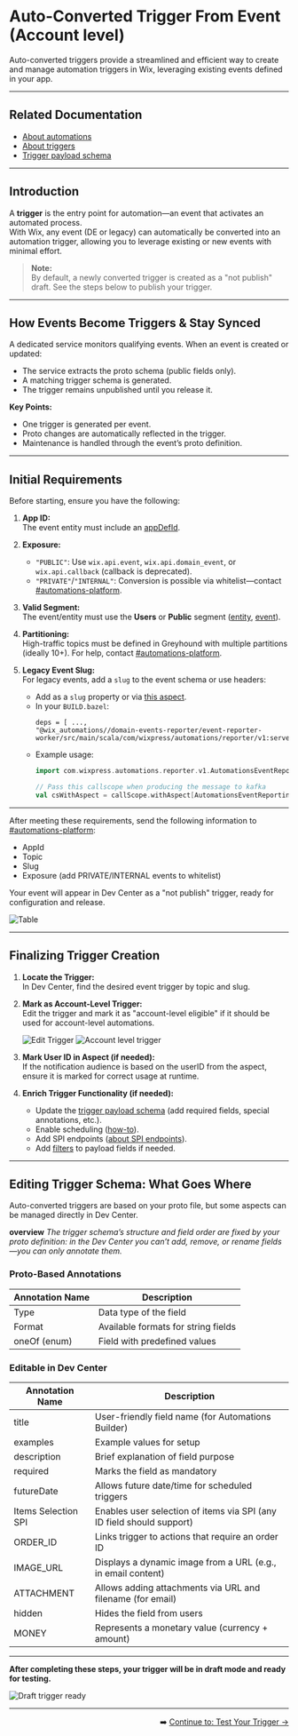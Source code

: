 # Auto-Converted Trigger From Event (Account level)

Auto-converted triggers provide a streamlined and efficient way to create and manage automation triggers in Wix, leveraging existing events defined in your app.

---

## Related Documentation

- [About automations](https://dev.wix.com/docs/rest/business-management/automations/introduction)
- [About triggers](https://dev.wix.com/docs/rest/business-management/automations/triggers/about-triggers)
- [Trigger payload schema](https://dev.wix.com/docs/rest/business-management/automations/triggers/the-trigger-payload-schema)

---

## Introduction

A **trigger** is the entry point for automation—an event that activates an automated process.  
With Wix, any event (DE or legacy) can automatically be converted into an automation trigger, allowing you to leverage existing or new events with minimal effort.

> **Note:**  
> By default, a newly converted trigger is created as a "not publish" draft. See the steps below to publish your trigger.

---

## How Events Become Triggers & Stay Synced

A dedicated service monitors qualifying events. When an event is created or updated:
- The service extracts the proto schema (public fields only).
- A matching trigger schema is generated.
- The trigger remains unpublished until you release it.

**Key Points:**
- One trigger is generated per event.
- Proto changes are automatically reflected in the trigger.
- Maintenance is handled through the event’s proto definition.

---

## Initial Requirements

Before starting, ensure you have the following:

1. **App ID:**  
   The event entity must include an [appDefId](https://github.com/wix-private/server-infra/blob/master/framework/protos/src/main/proto/wix/api/entity.proto#L59).

2. **Exposure:**  
   - `"PUBLIC"`: Use `wix.api.event`, `wix.api.domain_event`, or `wix.api.callback` (callback is deprecated).
   - `"PRIVATE"`/`"INTERNAL"`: Conversion is possible via whitelist—contact [#automations-platform](https://wix.slack.com/archives/C7F2DUC1Y).

3. **Valid Segment:**  
   The event/entity must use the **Users** or **Public** segment ([entity](https://github.com/wix-private/server-infra/blob/master/framework/protos/src/main/proto/wix/api/entity.proto#L53), [event](https://github.com/wix-private/server-infra/blob/master/framework/protos/src/main/proto/wix/api/callback.proto#L90)).

4. **Partitioning:**  
   High-traffic topics must be defined in Greyhound with multiple partitions (ideally 10+). For help, contact [#automations-platform](https://wix.slack.com/archives/C7F2DUC1Y).

5. **Legacy Event Slug:**  
   For legacy events, add a `slug` to the event schema or use headers:
   - Add as a `slug` property or via [this aspect](https://github.com/wix-private/wix-automations/blob/master/domain-events-reporter/event-reporter-worker/src/main/scala/com/wixpress/automations/reporter/v1/AutomationsEventReportingContext.scala#L5).
   - In your `BUILD.bazel`:
     ```
     deps = [ ...,
     "@wix_automations//domain-events-reporter/event-reporter-worker/src/main/scala/com/wixpress/automations/reporter/v1:server",
     ```
   - Example usage:
     ```scala
     import com.wixpress.automations.reporter.v1.AutomationsEventReportingContext

     // Pass this callscope when producing the message to kafka
     val csWithAspect = callScope.withAspect[AutomationsEventReportingContext](AutomationsEventReportingContext(slug = Some(???)))
     ```

---

After meeting these requirements, send the following information to [#automations-platform](https://wix.slack.com/archives/C7F2DUC1Y):

- AppId
- Topic
- Slug
- Exposure (add PRIVATE/INTERNAL events to whitelist)

Your event will appear in Dev Center as a "not publish" trigger, ready for configuration and release.

![Table](https://mcusercontent.com/2b2caa8a533bc21aa54a3ba9b/images/b72cb154-638e-9c64-f6b4-de54c18fbce7.png "Table")

---

## Finalizing Trigger Creation

1. **Locate the Trigger:**  
   In Dev Center, find the desired event trigger by topic and slug.

2. **Mark as Account-Level Trigger:**  
   Edit the trigger and mark it as "account-level eligible" if it should be used for account-level automations.

   ![Edit Trigger](https://github.com/Pickman123/Private-Projects/blob/main/docs%20images/Edit%20Trigger.png?raw=true)
   ![Account level trigger](https://github.com/Pickman123/Private-Projects/blob/main/docs%20images/Select%20account%20level%20trigger.png?raw=true)

3. **Mark User ID in Aspect (if needed):**  
   If the notification audience is based on the userID from the aspect, ensure it is marked for correct usage at runtime.

4. **Enrich Trigger Functionality (if needed):**
   - Update the [trigger payload schema](https://dev.wix.com/docs/rest/business-management/automations/triggers/the-trigger-payload-schema) (add required fields, special annotations, etc.).
   - Enable scheduling ([how-to](https://dev.wix.com/docs/rest/business-management/automations/triggered-events/internal-creating-a-new-automations-trigger)).
   - Add SPI endpoints ([about SPI endpoints](https://dev.wix.com/docs/build-apps/develop-your-app/extensions/backend-extensions/service-plugins/about-service-plugin-extensions)).
   - Add [filters](https://dev.wix.com/docs/rest/business-management/automations/triggers/filter-fields) to payload fields if needed.

---

## Editing Trigger Schema: What Goes Where

Auto-converted triggers are based on your proto file, but some aspects can be managed directly in Dev Center.

**overview**
*The trigger schema’s structure and field order are fixed by your proto definition: in the Dev Center you can’t add, remove, or rename fields—you can only annotate them.* 

### Proto-Based Annotations

| Annotation Name | Description                         |
|-----------------|-------------------------------------|
| Type            | Data type of the field              |
| Format          | Available formats for string fields |
| oneOf (enum)    | Field with predefined values        |

### Editable in Dev Center

| Annotation Name      | Description                                                           |
|---------------------|-----------------------------------------------------------------------|
| title               | User-friendly field name (for Automations Builder)                    |
| examples            | Example values for setup                                              |
| description         | Brief explanation of field purpose                                    |
| required            | Marks the field as mandatory                                          |
| futureDate          | Allows future date/time for scheduled triggers                        |
| Items Selection SPI | Enables user selection of items via SPI (any ID field should support) |
| ORDER_ID            | Links trigger to actions that require an order ID                     |
| IMAGE_URL           | Displays a dynamic image from a URL (e.g., in email content)          |
| ATTACHMENT          | Allows adding attachments via URL and filename (for email)            |
| hidden              | Hides the field from users                                            |
| MONEY               | Represents a monetary value (currency + amount)                       |

---

**After completing these steps, your trigger will be in draft mode and ready for testing.**

![Draft trigger ready](https://github.com/Pickman123/Private-Projects/blob/main/docs%20images/Draft%20Trigger%20created%20and%20ready%20for%20testing.png?raw=true)

---

<div align="right">

➡️ [Continue to: Test Your Trigger →](https://github.com/Pickman123/Private-Projects/blob/main/Wix%20Official%20Notifications%20(internal%20docs)/Account-Level%20Automation%20Implementation/Triggers/Test%20Trigger.md#test-your-account-level-trigger)

</div>
